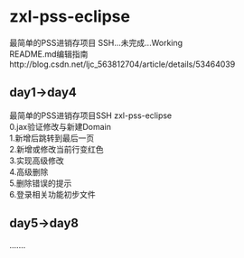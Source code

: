 # zxl-pss-eclipse
最简单的PSS进销存项目 SSH...未完成...Working<br>
README.md编辑指南http://blog.csdn.net/ljc_563812704/article/details/53464039

## day1->day4
最简单的PSS进销存项目SSH zxl-pss-eclipse<br>
0.jax验证修改与新建Domain<br>
1.新增后跳转到最后一页<br>
2.新增或修改当前行变红色<br>
3.实现高级修改<br>
4.高级删除<br>
5.删除错误的提示<br>
6.登录相关功能初步文件<br>

## day5->day8
.......<br>
